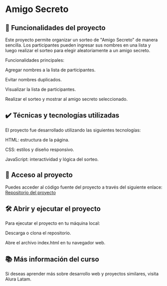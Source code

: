 # Amigo Secreto


## 🔨 Funcionalidades del proyecto

Este proyecto permite organizar un sorteo de "Amigo Secreto" de manera sencilla. Los participantes pueden ingresar sus nombres en una lista y luego realizar el sorteo para elegir aleatoriamente a un amigo secreto.

Funcionalidades principales:

Agregar nombres a la lista de participantes.

Evitar nombres duplicados.

Visualizar la lista de participantes.

Realizar el sorteo y mostrar al amigo secreto seleccionado.

## ✔️ Técnicas y tecnologías utilizadas

El proyecto fue desarrollado utilizando las siguientes tecnologías:

HTML: estructura de la página.

CSS: estilos y diseño responsivo.

JavaScript: interactividad y lógica del sorteo.

## 📁 Acceso al proyecto

Puedes acceder al código fuente del proyecto a través del siguiente enlace: [Repositorio del proyecto](https://github.com/Nespatata/Desafio-amigo-secreto.git)

## 🛠️ Abrir y ejecutar el proyecto

Para ejecutar el proyecto en tu máquina local:

Descarga o clona el repositorio.

Abre el archivo index.html en tu navegador web.

## 📚 Más información del curso

Si deseas aprender más sobre desarrollo web y proyectos similares, visita Alura Latam.
